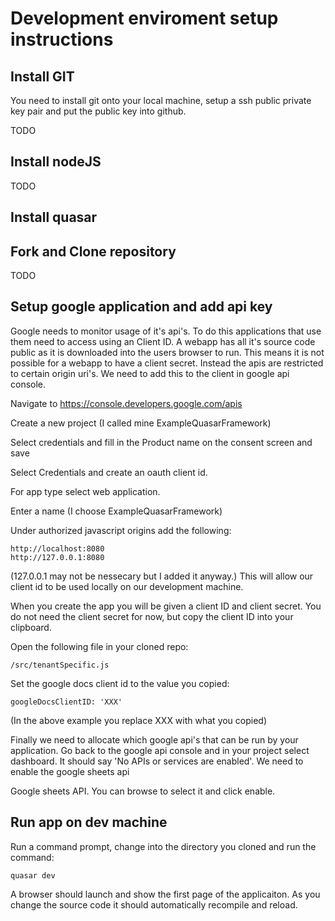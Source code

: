 # Development enviroment setup instructions

## Install GIT
You need to install git onto your local machine, setup a ssh public private key pair and put the public key into github.

TODO

## Install nodeJS
TODO

## Install quasar

## Fork and Clone repository
TODO

## Setup google application and add api key

Google needs to monitor usage of it's api's. To do this applications that use them need to access using an Client ID. A webapp has all it's source code public as it is downloaded into the users browser to run. This means it is not possible for a webapp to have a client secret. Instead the apis are restricted to certain origin uri's. We need to add this to the client in google api console.

Navigate to https://console.developers.google.com/apis

Create a new project (I called mine ExampleQuasarFramework)

Select credentials and fill in the Product name on the consent screen and save

Select Credentials and create an oauth client id.

For app type select web application.

Enter a name (I choose ExampleQuasarFramework)

Under authorized javascript origins add the following:
````
http://localhost:8080
http://127.0.0.1:8080
````

(127.0.0.1 may not be nessecary but I added it anyway.)
This will allow our client id to be used locally on our development machine.

When you create the app you will be given a client ID and client secret. You do not need the client secret for now, but copy the client ID into your clipboard.

Open the following file in your cloned repo:
````
/src/tenantSpecific.js
````

Set the google docs client id to the value you copied:
````
googleDocsClientID: 'XXX'
````
(In the above example you replace XXX with what you copied)

Finally we need to allocate which google api's that can be run by your application. Go back to the google api console and in your project select dashboard. It should say 'No APIs or services are enabled'. We need to enable the google sheets api 

Google sheets API. You can browse to select it and click enable.


## Run app on dev machine

Run a command prompt, change into the directory you cloned and run the command:
````
quasar dev
````

A browser should launch and show the first page of the applicaiton. As you change the source code it should automatically recompile and reload.


